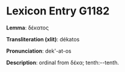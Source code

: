 # Lexicon Entry G1182

**Lemma**: δέκατος

**Transliteration (xlit)**: dékatos

**Pronunciation**: dek'-at-os

**Description**:
ordinal from δέκα; tenth:--tenth.
